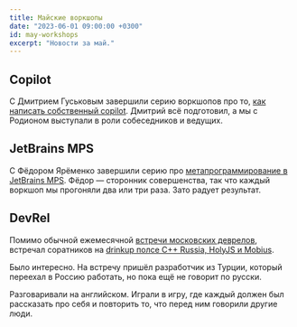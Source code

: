 ```yaml
---
title: Майские воркшопы
date: "2023-06-01 09:00:00 +0300"
id: may-workshops
excerpt: "Новости за май."
---
```


## Copilot

С Дмитрием Гуськовым завершили серию воркшопов про то, [как написать собственный copilot](https://www.youtube.com/playlist?list=PLfkikHwnACaWtvqMdFOM8_mik-yEEaLm3). Дмитрий всё подготовил, а мы с Родионом выступали в роли собеседников и ведущих.

## JetBrains MPS

С Фёдором Ярёменко завершили серию про [метапрограммирование в JetBrains MPS](https://www.youtube.com/playlist?list=PLfkikHwnACaV9uysyM1Yxb0EMhpKFjOCj). Фёдор — сторонник совершенства, так что каждый воркшоп мы прогоняли два или три раза. Зато радует результат.

## DevRel

Помимо обычной ежемесячной [встречи московских деврелов](https://www.meetup.com/ru-RU/devrel-spb/events/293041111/), встречал соратников на [drinkup полсе C++ Russia, HolyJS и Mobius](https://www.meetup.com/ru-RU/devrel-spb/events/293631777/).

Было интересно. На встречу пришёл разработчик из Турции, который переехал в Россию работать, но пока ещё не говорит по русски.

Разговаривали на английском. Играли в игру, где каждый должен был рассказать про себя и повторить то, что перед ним говорили другие люди.
